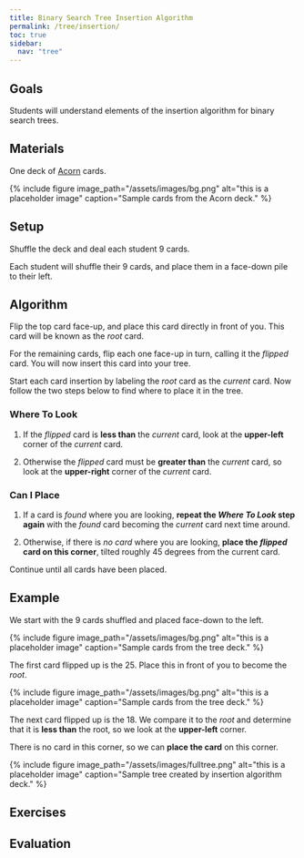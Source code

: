 ```yaml
---
title: Binary Search Tree Insertion Algorithm
permalink: /tree/insertion/
toc: true
sidebar:
  nav: "tree"
---
```


## Goals

Students will understand elements of the insertion algorithm
for binary search trees.

## Materials

One deck of [Acorn]({{site.baseurl}}/tree) cards.

{% include figure image_path="/assets/images/bg.png" alt="this is a placeholder image" caption="Sample cards from the Acorn deck." %}

## Setup

Shuffle the deck and deal each student 9 cards.

Each student will shuffle their 9 cards, and place them
in a face-down pile to their left.

## Algorithm

Flip the top card face-up, and place this card directly
in front of you. This card will be known as the *root* card.

For the remaining cards, flip each one face-up in turn,
calling it the *flipped* card. You will now insert this
card into your tree.

Start each card insertion by labeling the *root* card
as the *current* card. Now follow the two steps
below to find where to place it in the tree.

### Where To Look

1. If the *flipped* card is **less than** the *current* card,
  look at the **upper-left** corner of the *current* card.

1. Otherwise the *flipped* card must be **greater than** the *current*
  card, so look at the **upper-right** corner of the *current* card.

### Can I Place

1. If a card is *found* where you are looking, **repeat the *Where
  To Look* step again** with the *found* card becoming the *current*
  card next time around.

1. Otherwise, if there is *no card* where you are looking, **place
  the *flipped* card on this corner**, tilted roughly 45 degrees
  from the current card.

Continue until all cards have been placed.

## Example

We start with the 9 cards shuffled and placed face-down to the left.

{% include figure image_path="/assets/images/bg.png" alt="this is a placeholder image" caption="Sample cards from the tree deck." %}

The first card flipped up is the 25. Place this in front of you
to become the *root*.

{% include figure image_path="/assets/images/bg.png" alt="this is a placeholder image" caption="Sample cards from the tree deck." %}

The next card flipped up is the 18. We compare it to the *root*
and determine that it is **less than** the root, so we look
at the **upper-left** corner.

There is no card in this corner, so we can **place the card**
on this corner.

{% include figure image_path="/assets/images/fulltree.png" alt="this is a placeholder image" caption="Sample tree created by insertion algorithm deck." %}



## Exercises


## Evaluation
